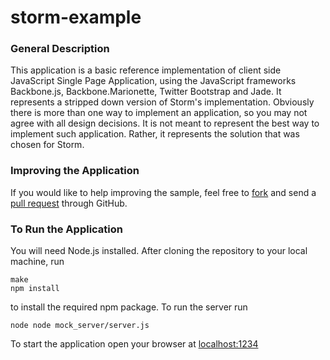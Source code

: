storm-example
=============

### General Description

This application is a basic reference implementation of client side JavaScript Single Page Application, using the JavaScript frameworks Backbone.js, 
Backbone.Marionette, Twitter Bootstrap and Jade. It represents a stripped down version of Storm's implementation. 
Obviously there is more than one way to implement an application, so you may not agree with all design decisions.
It is not meant to represent the best way to implement such application. Rather, it represents the solution that 
was chosen for Storm. 

### Improving the Application

If you would like to help improving the sample, feel free to [fork](https://help.github.com/articles/fork-a-repo) 
and send a [pull request](https://help.github.com/articles/using-pull-requests) through GitHub.

### To Run the Application

You will need Node.js installed. After cloning the repository to your local machine, run 
    
    make
    npm install

to install the required npm package.
To run the server run
    
    node node mock_server/server.js

To start the application open your browser at [localhost:1234](http://localhost:1234)
